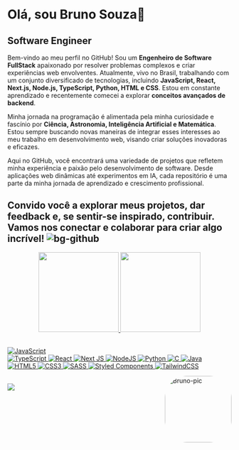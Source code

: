 # Olá, sou Bruno Souza👋
## Software Engineer

Bem-vindo ao meu perfil no GitHub! Sou um **Engenheiro de Software FullStack** apaixonado por resolver problemas complexos e criar experiências web envolventes. Atualmente, vivo no Brasil, trabalhando com um conjunto diversificado de tecnologias, incluindo **JavaScript, React, Next.js, Node.js, TypeScript, Python, HTML e CSS**. Estou em constante aprendizado e recentemente comecei a explorar **conceitos avançados de backend**.

Minha jornada na programação é alimentada pela minha curiosidade e fascínio por **Ciência, Astronomia, Inteligência Artificial e Matemática**. Estou sempre buscando novas maneiras de integrar esses interesses ao meu trabalho em desenvolvimento web, visando criar soluções inovadoras e eficazes.

Aqui no GitHub, você encontrará uma variedade de projetos que refletem minha experiência e paixão pelo desenvolvimento de software. Desde aplicações web dinâmicas até experimentos em IA, cada repositório é uma parte da minha jornada de aprendizado e crescimento profissional.

Convido você a explorar meus projetos, dar feedback e, se sentir-se inspirado, contribuir. Vamos nos conectar e colaborar para criar algo incrível!
![bg-github](https://github.com/darkmoonsk/darkmoonsk/assets/101902194/7e2eaae3-b519-4b35-a52c-ff6e7f813d06)
---
<div align="center">
  <a href="https://github.com/darkmoonsk">
  <img height="180em" src="https://github-readme-stats-darkmoonsk.vercel.app/api?username=darkmoonsk&show_icons=true&theme=dracula&include_all_commits=true&count_private=true"/>
  <img height="180em" src="https://github-readme-stats-darkmoonsk.vercel.app/api/top-langs/?username=darkmoonsk&layout=compact&langs_count=7&theme=dracula"/>
</div>
    
<div style="display: inline_block"><br>
  
  ![JavaScript](https://img.shields.io/badge/javascript-%23323330.svg?style=for-the-badge&logo=javascript&logoColor=%23F7DF1E)    
  ![TypeScript](https://img.shields.io/badge/typescript-%23007ACC.svg?style=for-the-badge&logo=typescript&logoColor=white)
  ![React](https://img.shields.io/badge/react-%2320232a.svg?style=for-the-badge&logo=react&logoColor=%2361DAFB)
  ![Next JS](https://img.shields.io/badge/Next-black?style=for-the-badge&logo=next.js&logoColor=white)
  ![NodeJS](https://img.shields.io/badge/node.js-6DA55F?style=for-the-badge&logo=node.js&logoColor=white)
  ![Python](https://img.shields.io/badge/python-3670A0?style=for-the-badge&logo=python&logoColor=ffdd54)
  ![C](https://img.shields.io/badge/c-%2300599C.svg?style=for-the-badge&logo=c&logoColor=white)
  ![Java](https://img.shields.io/badge/java-%23ED8B00.svg?style=for-the-badge&logo=openjdk&logoColor=white)
  ![HTML5](https://img.shields.io/badge/html5-%23E34F26.svg?style=for-the-badge&logo=html5&logoColor=white)
  ![CSS3](https://img.shields.io/badge/css3-%231572B6.svg?style=for-the-badge&logo=css3&logoColor=white)
  ![SASS](https://img.shields.io/badge/SASS-hotpink.svg?style=for-the-badge&logo=SASS&logoColor=white)
  ![Styled Components](https://img.shields.io/badge/styled--components-DB7093?style=for-the-badge&logo=styled-components&logoColor=white)
  ![TailwindCSS](https://img.shields.io/badge/tailwindcss-%2338B2AC.svg?style=for-the-badge&logo=tailwind-css&logoColor=white)

  <img align="right" alt="Bruno-pic" height="150" style="border-radius:50px;" src="https://media.tenor.com/BuV2Bc5APL4AAAAM/star-wars-cgi-effects.gif">
</div>
<div><br>
   <a href="https://www.linkedin.com/in/brunosouzadkm"><img src="https://img.shields.io/badge/-LinkedIn-%230077B5?style=for-the-badge&logo=linkedin&logoColor=white" target="_blank"></a> 
</div> 
